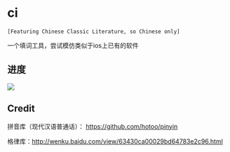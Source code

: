 # ci
```
[Featuring Chinese Classic Literature, so Chinese only]
```

一个填词工具，尝试模仿类似于ios上已有的软件

## 进度
<img src="http://pro.yinyan.fr/d/test.png" />

## Credit
拼音库（现代汉语普通话）： https://github.com/hotoo/pinyin

格律库：http://wenku.baidu.com/view/63430ca00029bd64783e2c96.html